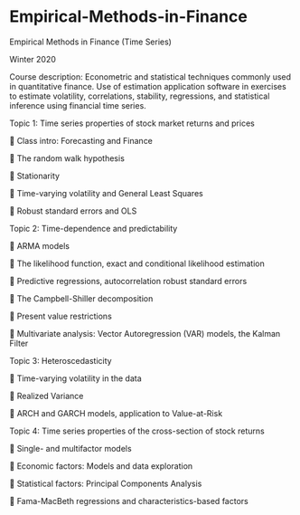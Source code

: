 # Empirical-Methods-in-Finance
Empirical Methods in Finance (Time Series)

Winter 2020

Course description: Econometric and statistical techniques commonly used in quantitative finance. Use of estimation application software in exercises to estimate volatility, correlations, stability, regressions, and statistical inference using financial time series.

Topic 1: Time series properties of stock market returns and prices

 Class intro: Forecasting and Finance

 The random walk hypothesis

 Stationarity

 Time-varying volatility and General Least Squares

 Robust standard errors and OLS

Topic 2: Time-dependence and predictability

 ARMA models

 The likelihood function, exact and conditional likelihood estimation

 Predictive regressions, autocorrelation robust standard errors

 The Campbell-Shiller decomposition

 Present value restrictions

 Multivariate analysis: Vector Autoregression (VAR) models, the Kalman Filter

Topic 3: Heteroscedasticity

 Time-varying volatility in the data

 Realized Variance

 ARCH and GARCH models, application to Value-at-Risk

Topic 4: Time series properties of the cross-section of stock returns

 Single- and multifactor models

 Economic factors: Models and data exploration

 Statistical factors: Principal Components Analysis

 Fama-MacBeth regressions and characteristics-based factors 

